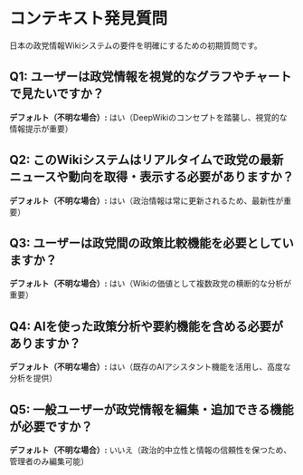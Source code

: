 # コンテキスト発見質問

日本の政党情報Wikiシステムの要件を明確にするための初期質問です。

## Q1: ユーザーは政党情報を視覚的なグラフやチャートで見たいですか？
**デフォルト（不明な場合）:** はい（DeepWikiのコンセプトを踏襲し、視覚的な情報提示が重要）

## Q2: このWikiシステムはリアルタイムで政党の最新ニュースや動向を取得・表示する必要がありますか？
**デフォルト（不明な場合）:** はい（政治情報は常に更新されるため、最新性が重要）

## Q3: ユーザーは政党間の政策比較機能を必要としていますか？
**デフォルト（不明な場合）:** はい（Wikiの価値として複数政党の横断的な分析が重要）

## Q4: AIを使った政策分析や要約機能を含める必要がありますか？
**デフォルト（不明な場合）:** はい（既存のAIアシスタント機能を活用し、高度な分析を提供）

## Q5: 一般ユーザーが政党情報を編集・追加できる機能が必要ですか？
**デフォルト（不明な場合）:** いいえ（政治的中立性と情報の信頼性を保つため、管理者のみ編集可能）